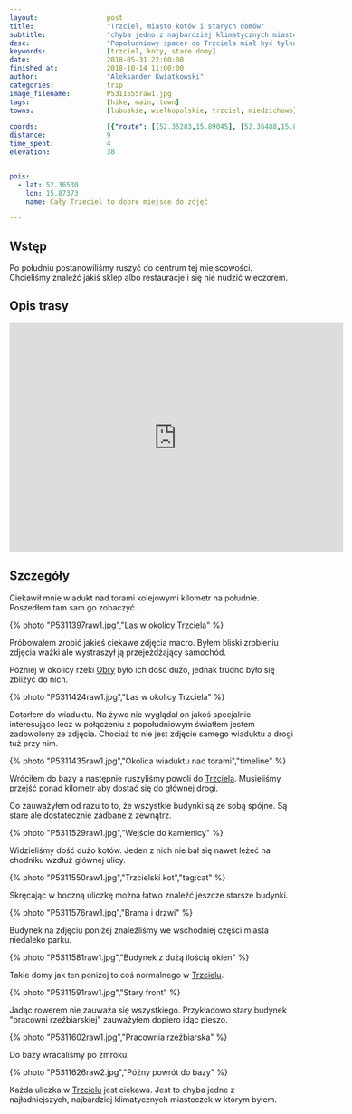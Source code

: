 ```yaml
---
layout:                 post
title:                  "Trzciel, miasto kotów i starych domów"
subtitle:               "chyba jedno z najbardziej klimatycznych miasteczek gdzie co chwilę mógłbym robić zdjęcia"
desc:                   "Popołudniowy spacer do Trzciela miał być tylko do sklepu. Nikt nie przewidywał, że znajdziemy tyle ciekawych miejsc i zobaczymy tyle kotów. Zdjęć ostatecznie nie zrobiłem tak dużo ale miasto to ma potencjał na sam wyjazd na zdjęcia."
keywords:               [trzciel, koty, stare domy]
date:                   2018-05-31 22:00:00
finished_at:            2018-10-14 11:00:00
author:                 "Aleksander Kwiatkowski"
categories:             trip
image_filename:         P5311555raw1.jpg
tags:                   [hike, main, town]
towns:                  [lubuskie, wielkopolskie, trzciel, miedzichowo]

coords:                 [{"route": [[52.35283,15.89045], [52.36488,15.89354], [52.36986,15.88625], [52.36635,15.87140], [52.36357,15.87372], [52.36645,15.87715]], "type": "hike"}]
distance:               9
time_spent:             4
elevation:              38


pois:
  - lat: 52.36530
    lon: 15.87373
    name: Cały Trzeciel to dobre miejsce do zdjęć

---
```


[wiki-linia-373]: https://pl.wikipedia.org/wiki/Linia_kolejowa_nr_373
[wiki-trzciel]: https://pl.wikipedia.org/wiki/Trzciel
[wiki-obra]: https://pl.wikipedia.org/wiki/Obra_(rzeka)

## Wstęp

Po południu postanowiliśmy ruszyć do centrum tej miejscowości.
Chcieliśmy znaleźć jakiś sklep albo restauracje i się nie nudzić wieczorem.

## Opis trasy

<iframe height='405' width='590' frameborder='0' allowtransparency='true' scrolling='no' src='https://www.strava.com/activities/1616517215/embed/a48645dd4bf4440d15338f13d512ddfd8ccd0caa'></iframe>


## Szczegóły

Ciekawił mnie wiadukt nad torami kolejowymi kilometr na południe. Poszedłem tam
sam go zobaczyć.

{% photo "P5311397raw1.jpg","Las w okolicy Trzciela" %}

Próbowałem zrobić jakieś ciekawe zdjęcia macro. Byłem bliski zrobieniu zdjęcia
ważki ale wystraszył ją przejeżdżający samochód.

Później w okolicy rzeki [Obry][wiki-obra] było ich dość dużo, jednak trudno było się
zbliżyć do nich.

{% photo "P5311424raw1.jpg","Las w okolicy Trzciela" %}

Dotarłem do wiaduktu. Na żywo nie wyglądał on jakoś specjalnie interesująco
lecz w połączeniu z popołudniowym światłem jestem zadowolony ze zdjęcia.
Chociaż to nie jest zdjęcie samego wiaduktu a drogi tuż przy nim.

{% photo "P5311435raw1.jpg","Okolica wiaduktu nad torami","timeline" %}

Wróciłem do bazy a następnie ruszyliśmy powoli do [Trzciela][wiki-trzciel].
Musieliśmy przejść ponad kilometr aby dostać się do głównej drogi.

Co zauważyłem od razu to to, że wszystkie budynki są ze sobą spójne.
Są stare ale dostatecznie zadbane z zewnątrz.

{% photo "P5311529raw1.jpg","Wejście do kamienicy" %}

Widzieliśmy dość dużo kotów. Jeden z nich nie bał się nawet leżeć na chodniku
wzdłuż głównej ulicy.

{% photo "P5311550raw1.jpg","Trzcielski kot","tag:cat" %}

Skręcając w boczną uliczkę można łatwo znaleźć jeszcze starsze budynki.

{% photo "P5311576raw1.jpg","Brama i drzwi" %}

Budynek na zdjęciu poniżej znaleźliśmy we wschodniej części miasta niedaleko
parku.

{% photo "P5311581raw1.jpg","Budynek z dużą ilością okien" %}

Takie domy jak ten poniżej to coś normalnego w [Trzcielu][wiki-trzciel].

{% photo "P5311591raw1.jpg","Stary front" %}

Jadąc rowerem nie zauważa się wszystkiego. Przykładowo stary budynek
"pracowni rzeźbiarskiej" zauważyłem dopiero idąc pieszo.

{% photo "P5311602raw1.jpg","Pracownia rzeźbiarska" %}

Do bazy wracaliśmy po zmroku.

{% photo "P5311626raw2.jpg","Późny powrót do bazy" %}

Każda uliczka w [Trzcielu][wiki-trzciel] jest ciekawa. Jest to chyba jedne
z najładniejszych, najbardziej klimatycznych miasteczek w którym byłem.
